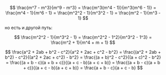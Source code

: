 $$ \frac{m^7 - m^3}{m^9 - m^3} = \frac{m^3(m^4 - 1)}{m^3(m^6 - 1)} = \frac{m^4 - 1}{m^6 - 1} = \frac{m^2^2 - 1}{m^3^2 - 1} = \frac{m^2 - 1}{m^3 - 1} $$

но есть и другой путь:

$$ \frac{m^2^2 - 1}{m^3^2 - 1} = \frac{m^2^2 - 1^2}{m^3^2 - 1^3} = \frac{m^2 + 1}{m^4 + m + 1} $$

$$
\frac{a^2 + 2ab + b^2 - c^2}{a^2 + 2ac + c^2 - b^2}
= \frac{(a^2 + 2ab + b^2) - c^2}{(a^2 + 2ac + c^2) - b^2}
= \frac{(a + b)^2 - c^2}{(a + c)^2 - b^2}
= \frac{(a + b - c)(a + b + c)}{(a + c - b)(a + c + b)}
= \frac{(a + b - c)(a + b + c)}{(a + c - b)(a + c + b)}
= \frac{a + b - c}{a + c - b}
$$
